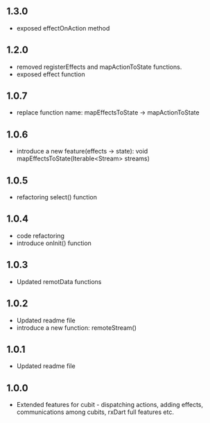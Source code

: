 ## 1.3.0

- exposed effectOnAction method

## 1.2.0

- removed registerEffects and mapActionToState functions.
- exposed effect function

## 1.0.7

- replace function name: mapEffectsToState -> mapActionToState

## 1.0.6

- introduce a new feature(effects -> state): void mapEffectsToState(Iterable<Stream<T>> streams)

## 1.0.5

- refactoring select() function

## 1.0.4

- code refactoring
- introduce onInit() function

## 1.0.3

- Updated remotData functions

## 1.0.2

- Updated readme file
- introduce a new function: remoteStream()

## 1.0.1

- Updated readme file

## 1.0.0

- Extended features for cubit - dispatching actions, adding effects, communications among cubits, rxDart full features etc.
